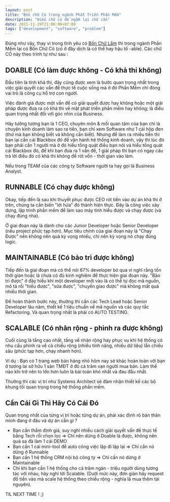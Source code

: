 ```yaml
---
layout: post
title: "Bốn chữ Có trong ngành Phát Triển Phần Mềm"
description: "Hiểu chữ có để ngẫm lại chữ cần"
date: 2021-11-29T21:00:00+07:00
tags: ["development", "software", "problem"]
---
```


Đúng như vậy, thay vì trong tình yêu có [Bốn Chữ Lắm](https://www.youtube.com/watch?v=i724lraI93s) thì trong ngành Phần Mềm lại có Bốn Chữ Có (có ở đây dịch là có thể hay hậu tố -able). Các chữ CÓ này theo trình tự như sau :

## DOABLE (Có làm được không - Có khả thi không)

Đầu tiên là tính khả thi, đây cũng được xem là bước quan trọng nhất trong việc giải quyết các vấn đề thực tế cuộc sống mà ở đó Phần Mềm chỉ đóng vai trò là công cụ hỗ trợ con người.

Việc đánh giá được một vấn đề có giải quyết được hay không hoặc một giải pháp được đưa ra có khả thi về mặt phát triển phần mềm hay không; là điều quan trọng nhất đối với góc nhìn của Business.

Hãy tưởng tượng bạn là 1 CEO, chuyên môn & mối quan tâm của bạn chỉ là chuyện kinh doanh làm sao ra tiền, bạn chỉ xem Software như 1 cái hộp đen (thứ mà bạn không biết và không cần biết). Nhưng để làm ra nhiều tiền thì bạn lại cần cái Blackbox đó để vận hành hệ thống kinh doanh, vậy thì lúc đó bạn phải cần 1 người mà ở đó hiểu tổng quát điều bạn nói và hiểu tổng quát cái Blackbox đó, để khi bạn đưa ra 1 vấn đề, 1 giải pháp thì bạn có ngay câu trả lời điều đó có khả thi không để rót vốn - thời gian vào làm.

Nếu trong TEAM của các công ty Software người ta hay gọi là Business Analyst.

## RUNNABLE (Có chạy được không)

Okay, tiếp đến là sau khi thuyết phục được CEO rót tiền vào dự án khả thi ở trên, chúng ta cần biến "lời hứa" đó thành hiện thực. Đây là công việc xây dựng, lập trình phần mềm để làm sao máy tính hiểu được và chạy được (và chạy đúng nha).

Ở giai đoạn này là dành cho các Junior Developer hoặc Senior Developer (nếu project phức tạp hơn). Mục tiêu chính của giai đoạn này là "Chạy Được" nên không nên quá kỳ vọng nhiều, chỉ nên kỳ vọng nó chạy đúng logic.

## MAINTAINABLE (Có bảo trì được không)

Tiếp đến là giai đoạn mà có thể nói 67% developer bỏ qua vì nghĩ rằng tốn thời gian hoặc là chưa có đủ kinh nghiệm để thực hiện giai đoạn này. "Bảo trì được" ở đây hiểu khi một developer mới vào là có thể tự đọc mã nguồn, mô tả rồi "hiểu được", "sửa được", "chuyển giao được" mà không mất quá nhiều thời gian.

Để hoàn thành bước này, thường thì cần các Tech Lead hoặc Senior Developer lâu năm, thiết kế 1 tiêu chuẩn về mã nguồn và các quy tắc Refactoring. Và quan trọng nhất là phải có AUTO TESTING.

## SCALABLE (Có nhân rộng - phình ra được không)

Cuối cùng là tầng cao nhất, tầng về nhân rộng hay phục vụ khi hệ thống có nhu cầu phình ra về cả chiều rộng (nhiều tính năng, nhiều dữ liệu) lẫn chiều sâu (phức tạp hơn, chạy nhanh hơn).

Ví dụ : Bạn có 1 trang web bán hàng nhỏ hôm nay sẽ khác hoàn toàn với bạn ở tương lai sở hữu 1 sàn TMĐT ở đó cả trăm vạn người mua bán. Làm thế nào khi trở nên to lớn hơn luôn là bài toán khó nhất và đau đầu nhất.

Thường thì các vị trí như Systems Architect sẽ đảm nhận thiết kế các bộ khung tối quan trọng trong hệ thống phần mềm.

## Cần Cái Gì Thì Hãy Có Cái Đó

Quan trọng nhất của từng vị trí hoặc từng dự án, phải xác định rõ bản thân mình đang ở đâu và dự án cần gì ?

- Bạn cần thẩm định giá, suy nghĩ nhiều cách giải quyết vấn đề thực tế bằng Tech rồi chọn lọc => Chỉ nên dừng ở Doable là được, không nên quá sa đà làm 1 cái DEMO
- Bạn cần 1 cái mini-tool để auto công việc lặp đi lặp lại => Chỉ cần nó dừng ở Runnable
- Bạn cần 1 hệ thống CRM nội bộ công ty => Chỉ cần nó dừng ở Maintainable
- Chỉ khi bạn cần 1 hệ thống cho cả trăm ngàn - triệu người dùng tương tác với nhau, hãy nghĩ tới Scalable. (Dưới mức này, đơn giản hãy request đổ tiền vào mà scale hệ thống theo chiều rộng - nghĩa là mua thêm tài nguyên).

TIL NEXT TIME ! ;)